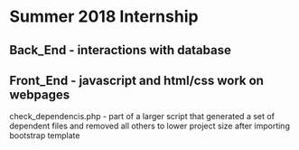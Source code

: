 # Summer 2018 Internship

## Back_End - interactions with database 
## Front_End - javascript and html/css work on webpages 
check_dependencis.php - part of a larger script that generated a set of dependent files and removed
                        all others to lower project size after importing bootstrap template
